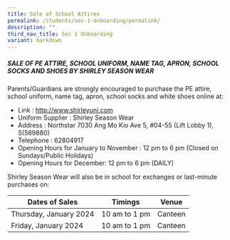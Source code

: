 ```yaml
---
title: Sale of School Attires
permalink: /students/sec-1-onboarding/permalink/
description: ""
third_nav_title: Sec 1 Onboarding
variant: markdown
---
```

##### SALE OF PE ATTIRE, SCHOOL UNIFORM, NAME TAG, APRON, SCHOOL SOCKS AND SHOES BY SHIRLEY SEASON WEAR

Parents/Guardians are strongly encouraged to purchase the PE attire, school uniform, name tag, apron, school socks and white shoes online at:
* Link			: http://www.shirleyuni.com 
* Uniform Supplier	: Shirley Season Wear
* Address		: Northstar 7030 Ang Mo Kio Ave 5, #04-55 (Lift Lobby 1), S(569880)
* Telephone		: 62804917
* Opening Hours	for January to November : 12 pm to 6 pm
   (Closed on Sundays/Public Holidays)
* Opening Hours for December: 12 pm to 6 pm (DAILY)

Shirley Season Wear will also be in school for exchanges or last-minute purchases on:

| Dates of Sales| Timings| Venue |
| -------- | -------- | -------- |
| Thursday,  January 2024    | 10 am to 1 pm  | Canteen |
| Friday,  January 2024    | 10 am to 1 pm   | Canteen |